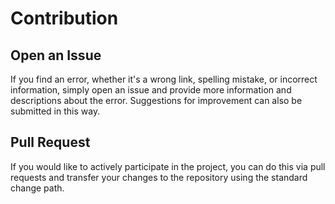 # Contribution

## Open an Issue
If you find an error, whether it's a wrong link, spelling mistake, or incorrect information, simply open an issue and provide more information and descriptions about the error. Suggestions for improvement can also be submitted in this way.

## Pull Request
If you would like to actively participate in the project, you can do this via pull requests and transfer your changes to the repository using the standard change path.